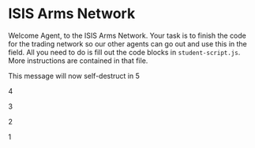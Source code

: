 # ISIS Arms Network

Welcome Agent, to the ISIS Arms Network. Your task is to finish the code for the trading network so our other agents can go out and use this in the field. All you need to do is fill out the code blocks in `student-script.js`. More instructions are contained in that file.

This message will now self-destruct in 5

4

3

2

1